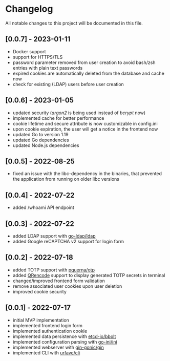 # Changelog
All notable changes to this project will be documented in this file.

## [0.0.7] - 2023-01-11
- Docker support
- support for HTTPS/TLS
- password parameter removed from user creation to avoid bash/zsh entries with plain text passwords
- expired cookies are automatically deleted from the database and cache now
- check for existing (LDAP) users before user creation

## [0.0.6] - 2023-01-05
- updated security (*argon2* is being used instead of *bcrypt* now)
- implemented cache for better performance
- cookie lifetime and secure attribute is now customizable in config.ini
- upon cookie expiration, the user will get a notice in the frontend now
- updated Go to version 1.19
- updated Go dependencies
- updated Node.js dependencies

## [0.0.5] - 2022-08-25
- fixed an issue with the libc-dependency in the binaries, that prevented the application from running on older libc versions

## [0.0.4] - 2022-07-22
- added /whoami API endpoint

## [0.0.3] - 2022-07-22
- added LDAP support with [go-ldap/ldap](https://github.com/go-ldap/ldap)
- added Google reCAPTCHA v2 support for login form

## [0.0.2] - 2022-07-18
- added TOTP support with [pquerna/otp](https://github.com/pquerna/otp)
- added [QRencode](https://github.com/fukuchi/libqrencode) support to display generated TOTP secrets in terminal
- changed/improved frontend form validation
- remove associated user cookies upon user deletion
- improved cookie security

## [0.0.1] - 2022-07-17
- initial MVP implementation
- implemented frontend login form
- implemented authentication cookie
- implemented data persistence with [etcd-io/bbolt](https://github.com/etcd-io/bbolt)
- implemented configuration parsing with [go-ini/ini](https://github.com/go-ini/ini)
- implemented webserver with [gin-gonic/gin](https://github.com/gin-gonic/gin)
- implemented CLI with [urfave/cli](https://github.com/urfave/cli)
